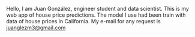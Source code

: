 Hello, I am Juan González, engineer student and data scientist. This is my web app of house price predictions. The model I use had been train with data of house prices in California. My e-mail for any request is juanglezm3@gmail.com
